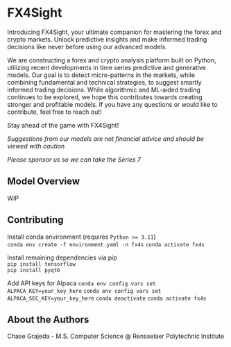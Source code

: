 # FX4Sight
Introducing FX4Sight, your ultimate companion for mastering the forex and crypto markets. Unlock predictive insights and make informed trading decisions like never before using our advanced models. 

We are constructing a forex and crypto analysis platform built on Python, utilizing recent developments in time series predictive and generative models. Our goal is to detect micro-patterns in the markets, while combining fundamental and technical strategies, to suggest smartly informed trading decisions. While algorithmic and ML-aided trading continues to be explored, we hope this contributes towards creating stronger and profitable models. If you have any questions or would like to contribute, feel free to reach out!

Stay ahead of the game with FX4Sight!  

*Suggestions from our models are not financial advice and should be viewed with caution*  

*Please sponsor us so we can take the Series 7*

## Model Overview
WIP


## Contributing
Install conda environment (requires `Python >= 3.11`)  
`conda env create -f environment.yaml -n fx4s`
`conda activate fx4s`

Install remaining dependencies via pip  
`pip install tensorflow`  
`pip install pyqt6`

Add API keys for Alpaca
`conda env config vars set ALPACA_KEY=your_key_here`
`conda env config vars set ALPACA_SEC_KEY=your_key_here`
`conda deactivate`
`conda activate fx4s`

## About the Authors
Chase Grajeda - M.S. Computer Science @ Rensselaer Polytechnic Institute

